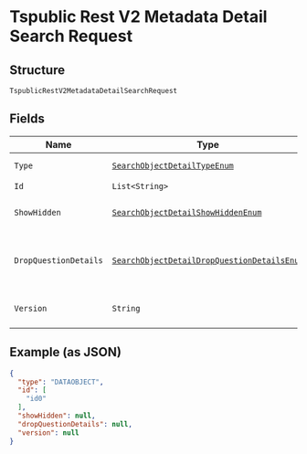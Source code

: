 
# Tspublic Rest V2 Metadata Detail Search Request

## Structure

`TspublicRestV2MetadataDetailSearchRequest`

## Fields

| Name | Type | Tags | Description | Getter | Setter |
|  --- | --- | --- | --- | --- | --- |
| `Type` | [`SearchObjectDetailTypeEnum`](../../doc/models/search-object-detail-type-enum.md) | Required | Type of the metadata object being searched. Valid values | SearchObjectDetailTypeEnum getType() | setType(SearchObjectDetailTypeEnum type) |
| `Id` | `List<String>` | Required | A JSON array of GUIDs of the objects. | List<String> getId() | setId(List<String> id) |
| `ShowHidden` | [`SearchObjectDetailShowHiddenEnum`](../../doc/models/search-object-detail-show-hidden-enum.md) | Optional | When set to true, returns details of the hidden objects, such as a column in a worksheet or a table.<br>**Default**: `SearchObjectDetailShowHiddenEnum.ENUM_FALSE` | SearchObjectDetailShowHiddenEnum getShowHidden() | setShowHidden(SearchObjectDetailShowHiddenEnum showHidden) |
| `DropQuestionDetails` | [`SearchObjectDetailDropQuestionDetailsEnum`](../../doc/models/search-object-detail-drop-question-details-enum.md) | Optional | When set to true, the search assist data associated with a worksheet is not included in the API response. This attribute is applicable only for DATAOBJECT data type.<br>**Default**: `SearchObjectDetailDropQuestionDetailsEnum.ENUM_FALSE` | SearchObjectDetailDropQuestionDetailsEnum getDropQuestionDetails() | setDropQuestionDetails(SearchObjectDetailDropQuestionDetailsEnum dropQuestionDetails) |
| `Version` | `String` | Optional | Specify the version to retrieve the objects from. By default, the API returns metadata for all versions of the object. | String getVersion() | setVersion(String version) |

## Example (as JSON)

```json
{
  "type": "DATAOBJECT",
  "id": [
    "id0"
  ],
  "showHidden": null,
  "dropQuestionDetails": null,
  "version": null
}
```

